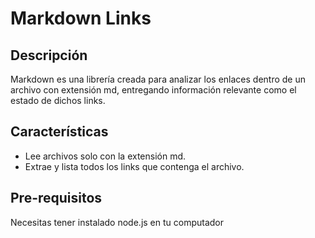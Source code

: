 # Markdown Links

## Descripción
Markdown es una librería creada para analizar los enlaces dentro de un archivo con extensión md, entregando información relevante como el estado de dichos links.

## Características

- Lee archivos solo con la extensión md.
- Extrae y lista todos los links que contenga el archivo.

## Pre-requisitos
Necesitas tener instalado node.js en tu computador